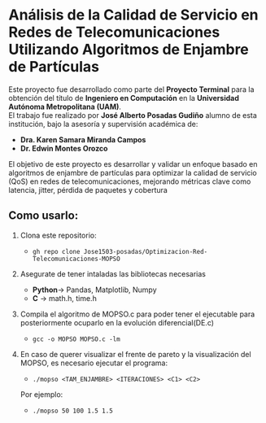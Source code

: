 # Análisis de la Calidad de Servicio en Redes de Telecomunicaciones Utilizando Algoritmos de Enjambre de Partículas
Este proyecto fue desarrollado como parte del **Proyecto Terminal** para la obtención del título de **Ingeniero en Computación** en la **Universidad Autónoma Metropolitana (UAM)**.  
El trabajo fue realizado por **José Alberto Posadas Gudiño** alumno de esta institución, bajo la asesoría y supervisión académica de:
- **Dra. Karen Samara Miranda Campos**  
- **Dr. Edwin Montes Orozco**

El objetivo de este proyecto es desarrollar y validar un enfoque basado en algoritmos de enjambre de partículas para optimizar la calidad de servicio (QoS) en redes de telecomunicaciones, mejorando métricas clave como latencia, jitter, pérdida de paquetes y cobertura

## Como usarlo:

1. Clona este repositorio:

   - `gh repo clone Jose1503-posadas/Optimizacion-Red-Telecomunicaciones-MOPSO`
   
2. Asegurate de tener intaladas las bibliotecas necesarias
   - **Python**-> Pandas, Matplotlib, Numpy
   - **C** -> math.h, time.h

3. Compila el algoritmo de MOPSO.c para poder tener el ejecutable para posteriormente ocuparlo en la evolución diferencial(DE.c)

   - `gcc -o MOPSO MOPSO.c -lm`

4. En caso de querer visualizar el frente de pareto y la visualización del MOPSO, es necesario ejecutar el programa:

   - `./mopso <TAM_ENJAMBRE> <ITERACIONES> <C1> <C2>`

   Por ejemplo:

   - `./mopso 50 100 1.5 1.5`

